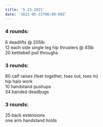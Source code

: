 ```yaml
---
title: '5.23.2021'
date: '2021-05-23T00:00:00Z'
---
```


### 4 rounds:  
6 deadlifts @ 205lb  
12 each side single leg hip thrusters @ 45lb   
20 kettlebell pull throughs      
  
### 3 rounds:  
60 calf raises (feet together, toes out, toes in)   
hip halo work    
10 handstand pushups   
34 banded deadbugs        
  
### 3 rounds:  
25 back extensions   
one arm handstand holds    